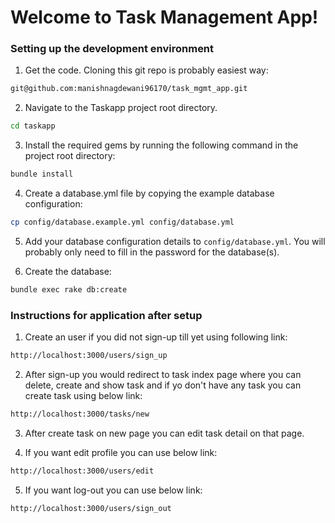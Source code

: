 Welcome to Task Management App!
===================

### Setting up the development environment

1. Get the code. Cloning this git repo is probably easiest way:

  ```bash
  git@github.com:manishnagdewani96170/task_mgmt_app.git
  ```

2. Navigate to the Taskapp project root directory.

  ```bash
  cd taskapp
  ```

3. Install the required gems by running the following command in the project root directory:

  ```bash
  bundle install
  ```

4. Create a database.yml file by copying the example database configuration:

  ```bash
  cp config/database.example.yml config/database.yml
  ```

5. Add your database configuration details to `config/database.yml`. You will probably only need to fill in the password for the database(s).

6. Create the database:

  ```bash
  bundle exec rake db:create
  ```
### Instructions for application after setup

1. Create an user if you did not sign-up till yet using following link:

  ```bash
  http://localhost:3000/users/sign_up
  ```
2. After sign-up you would redirect to task index page where you can delete, create and show task and if yo don't have any task you can  create task using below link:

  ```bash
  http://localhost:3000/tasks/new
  ```
3. After create task on new page you can edit task detail on that page.

4. If you want edit profile you can use below link:

  ```bash
  http://localhost:3000/users/edit
  ```
5. If you want log-out you can use below link:

  ```bash
  http://localhost:3000/users/sign_out
  ```

